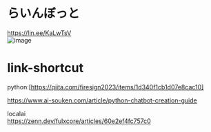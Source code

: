 # らいんぼっと  
https://lin.ee/KaLwTsV  
![image](https://github.com/user-attachments/assets/62fc4be8-ff47-4abe-9cc8-532a7cece4ba)


# link-shortcut  
python:[https://qiita.com/firesign2023/items/1d340f1cb1d07e8cac10]

https://www.ai-souken.com/article/python-chatbot-creation-guide

localai  
https://zenn.dev/fulxcore/articles/60e2ef4fc757c0
